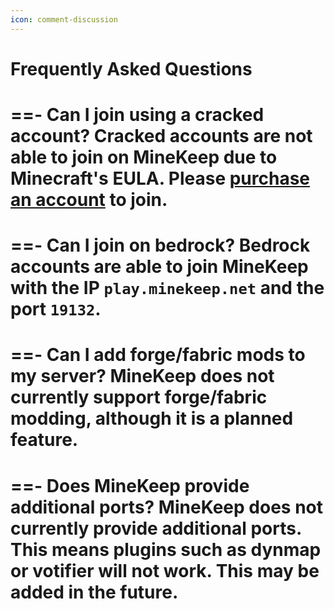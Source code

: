```yaml
---
icon: comment-discussion
---
```

# Frequently Asked Questions

==- Can I join using a cracked account?
Cracked accounts are not able to join on MineKeep due to Minecraft's EULA.
Please [purchase an account](https://minecraft.net) to join.
===

==- Can I join on bedrock?
Bedrock accounts are able to join MineKeep with the IP `play.minekeep.net` and the port `19132`.
===

==- Can I add forge/fabric mods to my server?
MineKeep does not currently support forge/fabric modding, although it is a planned feature.
===

==- Does MineKeep provide additional ports?
MineKeep does not currently provide additional ports. This means plugins such as dynmap or votifier will not work. This may be added in the future.
===